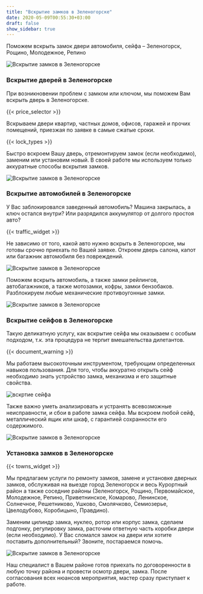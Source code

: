 ```yaml
---
title: "Вскрытие замков в Зеленогорске"
date: 2020-05-09T00:55:30+03:00
draft: false
show_sidebar: true
---
```


Поможем вскрыть замок двери автомобиля, сейфа – Зеленогорск, Рощино, Молодежное, Репино

![Вскрытие замков в Зеленогорске](Zelenogorsk1.jpg)

### Вскрытие дверей в Зеленогорске

При возникновении проблем с замком или ключом, мы поможем Вам вскрыть дверь в Зеленогорске. 

{{< price_selector >}}

Вскрываем двери квартир, частных домов, офисов, гаражей и прочих помещений, приезжая по заявке в самые сжатые сроки. 

{{< lock_types >}}

Быстро вскроем Вашу дверь, отремонтируем замок (если необходимо), заменим или установим новый. В своей работе мы используем только аккуратные способы вскрытия замков.

![Вскрытие замков в Зеленогорске](Zelenogorsk2.jpg)

### Вскрытие автомобилей в Зеленогорске

У Вас заблокировался заведенный автомобиль? Машина закрылась, а ключ остался внутри? Или разрядился аккумулятор от долгого простоя авто? 

{{< traffic_widget >}}

Не зависимо от того, какой авто нужно вскрыть в Зеленогорске, мы готовы срочно приехать по Вашей заявке. Откроем дверь салона, капот или багажник автомобиля без повреждений. 

![Вскрытие замков в Зеленогорске](car_key.jpg)

Поможем вскрыть автомобиль, а также замки рейлингов, автобагажников, а также мотозамки, кофры, замки бензобаков. Разблокируем любые механические противоугонные замки.

![Вскрытие замков в Зеленогорске](Zelenogorsk3.jpg)

### Вскрытие сейфов в Зеленогорске

Такую деликатную услугу, как вскрытие сейфа мы оказываем с особым подходом, т.к. эта процедура не терпит вмешательства дилетантов. 

{{< document_warning >}}

Мы работаем высокоточным инструментом, требующим определенных навыков пользования. Для того, чтобы аккуратно открыть сейф необходимо знать устройство замка, механизма и его защитные свойства. 

![вскртие сейфа](safe.jpg)

Также важно уметь анализировать и устранять всевозможные неисправности, и сбои в работе замка сейфа. Мы вскроем любой сейф, металлический ящик или шкаф, с гарантией сохранности его содержимого.

![Вскрытие замков в Зеленогорске](Zelenogorsk4.jpg)

### Установка замков в Зеленогорске

{{< towns_widget >}}

Мы предлагаем услуги по ремонту замков, замене и установке дверных замков, обслуживая на выезде город Зеленогорск и весь Курортный район а также соседние районы (Зеленогорск, Рощино, Первомайское, Молодежное, Репино, Приветнинское, Комарово, Ленинское, Солнечное, Решетниково, Ушково, Смолячково, Семиозерье, Цвелодубово, Коробицыно, Правдино). 

Заменим цилиндр замка, нуклео, ротор или корпус замка, сделаем подгонку, регулировку замка, расточим ответную часть коробки двери (если необходимо). У Вас сломался замок на двери или хотите поставить дополнительный? Звоните, постараемся помочь. 

![Вскрытие замков в Зеленогорске](Zelenogorsk5.jpg)

Наш специалист в Вашем районе готов приехать по договоренности в любую точку района и провести осмотр двери, замка. После согласования всех нюансов мероприятия, мастер сразу приступает к работе.
